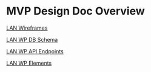 # MVP Design Doc Overview

[LAN Wireframes](LAN%20Wireframes%2012bfaa2a7b8a801a9bf9fb6fcb4e5dd9.md)

[LAN WP DB Schema](LAN%20WP%20DB%20Schema%20186faa2a7b8a802f9f6bde31511e9566.md)

[LAN WP API Endpoints](LAN%20WP%20API%20Endpoints%20186faa2a7b8a80b98e0af9a820a29c12.md)

[LAN WP Elements](LAN%20WP%20Elements%20186faa2a7b8a80fca95acf905730451f.md)